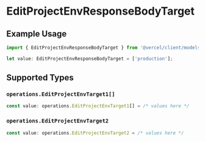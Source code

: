 # EditProjectEnvResponseBodyTarget

## Example Usage

```typescript
import { EditProjectEnvResponseBodyTarget } from '@vercel/client/models/operations';

let value: EditProjectEnvResponseBodyTarget = ['production'];
```

## Supported Types

### `operations.EditProjectEnvTarget1[]`

```typescript
const value: operations.EditProjectEnvTarget1[] = /* values here */
```

### `operations.EditProjectEnvTarget2`

```typescript
const value: operations.EditProjectEnvTarget2 = /* values here */
```
